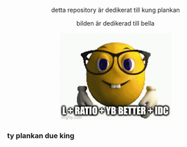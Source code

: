 <p align="center">
  detta repository är dedikerat till kung plankan 
</p>

<p align="center">
  bilden är dedikerad till bella
</p>


<p align="center">
  <img src="https://github.com/ErikMalmgren/EDAF90/blob/main/gitgood.gif" alt=""/>
</p>

### ty plankan due king
